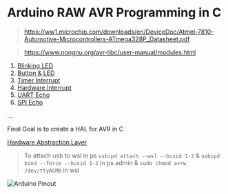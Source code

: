 # Arduino RAW AVR Programming in C

> https://ww1.microchip.com/downloads/en/DeviceDoc/Atmel-7810-Automotive-Microcontrollers-ATmega328P_Datasheet.pdf

> https://www.nongnu.org/avr-libc/user-manual/modules.html

1. [Blinking LED](BlinkingLED/README.md)
2. [Button & LED](BUTTON-IO-LED/README.md)
3. [Timer Interrupt](Timer-Interrupt/README.md)
4. [Hardware Interrupt](Hardware-Interrupt/README.md)
5. [UART Echo](USART-echo/README.md)
6. [SPI Echo](SPI-echo/README.md)

...

Final Goal is to create a HAL for AVR in C

[Hardware Abstraction Layer](HAL/README.md)

> To attach usb to wsl in ps `usbipd attach --wsl --busid 1-2` & `usbipd bind --force --busid 1-2` in ps admin & `sudo chmod a+rw /dev/ttyACM0` in wsl

![Arduino Pinout](https://images.prismic.io/circuito/8e3a980f0f964cc539b4cbbba2654bb660db6f52_arduino-uno-pinout-diagram.png?auto=compress,format)
